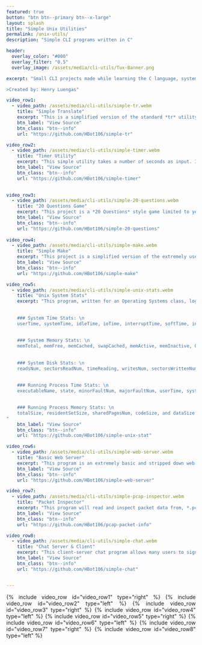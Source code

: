```yaml
---
featured: true
button: "btn btn--primary btn--x-large"
layout: splash
title: "Simple Unix Utilities"
permalink: /unix-utils/
description: "Simple CLI programs written in C"

header:
  overlay_color: "#000"
  overlay_filter: "0.5"
  overlay_image: /assets/media/cli-utils/Tux-Banner.png

excerpt: "Small CLI projects made while learning the C language, systems programming, and networking.

>Created by: Henry Luengas"

video_row1:
  - video_path: /assets/media/cli-utils/simple-tr.webm
    title: "Simple Translate"
    excerpt: "This is a simplified version of the standard *tr* utility. It takes as input two sets of characters, then while running, it echos STDIN to STDOUT translating any letters in the first input set to the respective letter in the second input set. If only given one set of characters it removes them from the output."
    btn_label: "View Source"
    btn_class: "btn--info"
    url: "https://github.com/HBot106/simple-tr"

video_row2:
  - video_path: /assets/media/cli-utils/simple-timer.webm
    title: "Timer Utility"
    excerpt: "This simple utility takes a number of seconds as input. It then displays a one line timer readout in the form HH:MM:SS. The timer starts in a running state but can be stopped. An ASCII twirler animates while the timer is running. Hours, minutes, and seconds can be added or removed. When the timer hits zero, the ASCII *Bell* notification is played, and the timer will begin counting into negative -HH:MM:SS." 
    btn_label: "View Source"
    btn_class: "btn--info"
    url: "https://github.com/HBot106/simple-timer"
    

video_row3:
  - video_path: /assets/media/cli-utils/simple-20-questions.webm
    title: "20 Questions Game"
    excerpt: "This project is a *20 Questions* style game limited to yes/no questions. It uses a binary tree structure to store questions with answers at the leaves. This tree is serialized and deserialized into a text file so that the game can grow after multiple successive playthroughs. If the program guesses wrong, then it prompts the user to add the correct answer and a yes/no question to differentiate it from the program's guess. This new answer will be inserted into the tree for use in subsequent rounds."
    btn_label: "View Source"
    btn_class: "btn--info"
    url: "https://github.com/HBot106/simple-20-questions"
    
video_row4:
  - video_path: /assets/media/cli-utils/simple-make.webm
    title: "Simple Make"
    excerpt: "This project is a simplified version of the extremely useful unix *make* utility, used for compiling multi-file C programs. It starts by opening a *Smakefile* and parsing it into a rule tree. The rules for each compilation target are then processed recursively to compile the program. In this small demo *example.c* takes an argument and calls the factorial function defined in *fact.h* and implemented in *fact.c*. If the *Smakefile* is in the proper format the project will be compiled and any relevant errors will be reported."
    btn_label: "View Source"
    btn_class: "btn--info"
    url: "https://github.com/HBot106/simple-make"

video_row5:
  - video_path: /assets/media/cli-utils/simple-unix-stats.webm
    title: "Unix System Stats"
    excerpt: "This program, written for an Operating Systems class, logs system and process stats at a given interval for a supplied executable. In this example the *glxgears* demo is run for 5 seconds using a 1 second interval. The logged values are broken into five categories. The obtuse format is a result of the assignment requirements.
    
    
    ### System Time Stats: \n
    userTime, systemTime, idleTime, ioTime, interruptTime, softTime, interruptNum, contextNum, forkNum, runnableNum, and blockedNum 
    
    
    ### System Memory Stats: \n
    memTotal, memFree, memCached, swapCached, memActive, memInactive, 01minuteAvg, 05minuteAvg, and 15minuteAvg
    
    
    ### System Disk Stats: \n
    readsNum, sectorsReadNum, timeReading, writesNum, sectorsWrittenNum, and timeWriting
    
    
    ### Running Process Time Stats: \n
    executableName, state, minorFaultNum, majorFaultNum, userTime, systemTime, priority, nice, threadsNum, virtualMemSize, and residentSetSize

    
    ### Running Process Memory Stats: \n
    totalSize, residentSetSize, sharedPagesNum, codeSize, and dataSize
"
    btn_label: "View Source"
    btn_class: "btn--info"
    url: "https://github.com/HBot106/simple-unix-stat"

video_row6:
  - video_path: /assets/media/cli-utils/simple-web-server.webm
    title: "Basic Web Server"
    excerpt: "This program is an extremely basic and stripped down web server. It responds only to HTTP/1.0 HEAD and GET querries. It gives error responses for the following scenarios: 400 Bad Request, 403 Permission Denied, 404 Not Found, 500 Internal Error, and 501 Not Implemented. For properly formed HEAD requests, it responds with the Content-Type and Content-Length. GET requests function in one of two ways. A normal GET request will include the text of the requested file as the body of the response. A GET request to one of the binaries in the */cgi-like/* directory will run that binary and return the text of STDOUT as the body of the response."
    btn_label: "View Source"
    btn_class: "btn--info"
    url: "https://github.com/HBot106/simple-web-server"

video_row7:
  - video_path: /assets/media/cli-utils/simple-pcap-inspector.webm
    title: "Packet Inspector"
    excerpt: "This program will read and inspect packet data from, *.pcap* files captured by other programs such as wireshark. For all packets, the Ethernet header info is printed. Next, either IP or ARP headers are read and printed. Finally, for any IP packets, the TCP, UDP, or ICMP header info gets read and printed. For TCP and UDP packets, commonly used ports for services like HTTP, DNS, FTP, TELNET, SMTP, and POP3 are also checked and reported. TCP packet checksums are calculated and compared to the header value, to check for malformed or corrupt TCP packets as well."
    btn_label: "View Source"
    btn_class: "btn--info"
    url: "https://github.com/HBot106/pcap-packet-info"

video_row8:
  - video_path: /assets/media/cli-utils/simple-chat.webm
    title: "Chat Server & Client"
    excerpt: "This client-server chat program allows many users to sign on to a chat server and send private messages between one another or public broadcasts to all users. It uses a custom built message packet, that is encapsulated and sent over the network as a TCP packet. Both the client and server can receive, interpret, and send these packets to facilitate the chatting system. The client program interacts with the users, allowing them to *sign-on* with a handle and message other registered handles, or all connected users. The server receives, checks the validity of, and passes the messages to their intended recipients. It also manages the registration and deregistration of user handles as well as providing clients with the list of available users. In this small demo, three clients register handles and demonstrate some of the chat features." 
    btn_label: "View Source"
    btn_class: "btn--info"
    url: "https://github.com/HBot106/simple-chat"


---
```


<div style="text-align: justify">

{% include video_row id="video_row1" type="right" %}
{% include video_row id="video_row2" type="left" %}
{% include video_row id="video_row3" type="right" %}
{% include video_row id="video_row4" type="left" %}
{% include video_row id="video_row5" type="right" %}
{% include video_row id="video_row6" type="left" %}
{% include video_row id="video_row7" type="right" %}
{% include video_row id="video_row8" type="left" %}


</div>